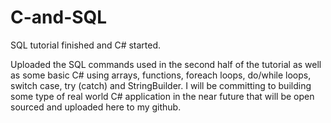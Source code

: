 # C-and-SQL
SQL tutorial finished and C# started.

Uploaded the SQL commands used in the second half of the tutorial as well as some basic C# using arrays, functions, foreach loops, do/while loops, switch case, try (catch) and StringBuilder. I will be committing to building some type of real world C# application in the near future that will be open sourced and uploaded here to my github. 
